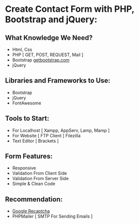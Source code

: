 # Create Contact Form with PHP, Bootstrap and jQuery:


## What Knowledge We Need?

- Html, Css
- PHP [ GET, POST, REQUEST, Mail ]
- Bootstrap [ getbootstrap.com ](getbootstrap.com)
- jQuery

## Libraries and Frameworks to Use:

- Bootstrap
- jQuery
- FontAwesome

## Tools to Start:

- For Localhost [ Xampp, AppServ, Lamp, Mamp ]
- For Website [ FTP Client ] Filezilla
- Text Editor [ Brackets ] 

## Form Features:

- Responsive
- Validation From Client Side
- Validation From Server Side
- Simple & Clean Code

## Recommendation:

- [Google Recaptcha]( https://www.google.com/recaptcha/intro/index.html)
- PHPMailer [ SMTP For Sending Emails ]

